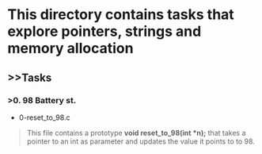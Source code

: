# __This directory contains tasks that explore pointers, strings and memory allocation__
## >>**Tasks**

### >0. **98 Battery st.**

- 0-reset_to_98.c
>This file contains a prototype __void reset_to_98(int *n);__ that takes a pointer to an int as parameter and updates the value it points to to 98.
